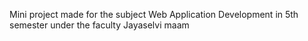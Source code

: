 Mini project made for the subject Web Application Development in 5th semester under the faculty Jayaselvi maam
